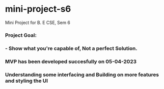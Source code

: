 # mini-project-s6
Mini Project for B. E CSE, Sem 6

### Project Goal:
### - Show what you're capable of, Not a perfect Solution.

### MVP has been developed succesfully on 05-04-2023
### Understanding some interfacing and Building on more features and styling the UI
